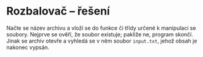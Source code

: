 # Rozbalovač – řešení

Načte se název archivu a vloží se do funkce či třídy určené k manipulaci se soubory. Nejprve se ověří, že soubor
existuje; pakliže ne, program skončí. Jinak se archiv otevře a vyhledá se v něm soubor `input.txt`, jehož obsah je
nakonec vypsán.
